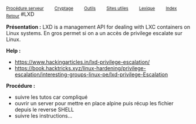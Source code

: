 <sub>[Procédure serveur](server_procedure.md)&nbsp; &nbsp; &nbsp; &nbsp; &nbsp;[Cryptage](cryptage.md)&nbsp; &nbsp; &nbsp; &nbsp; &nbsp;[Outils](tools.md)&nbsp; &nbsp; &nbsp; &nbsp; &nbsp;[Sites utiles](useful_website.md)&nbsp; &nbsp; &nbsp; &nbsp; &nbsp;[Lexique](lexique.md)&nbsp; &nbsp; &nbsp; &nbsp; &nbsp;[Index](index.md)</sub>
<sub>[Retour](linux.md)</sub>
#LXD

**Présentation :** LXD is a management API for dealing with LXC containers on Linux systems. En gros permet si on a un accès de privilege escalate sur Linux.

**Help :**
- https://www.hackingarticles.in/lxd-privilege-escalation/
- https://book.hacktricks.xyz/linux-hardening/privilege-escalation/interesting-groups-linux-pe/lxd-privilege-Escalation

**Procédure :**
- suivre les tutos car compliqué
- ouvrir un server pour mettre en place alpine puis récup les fichier depuis le reverse SHELL
- suivre les instructions...
